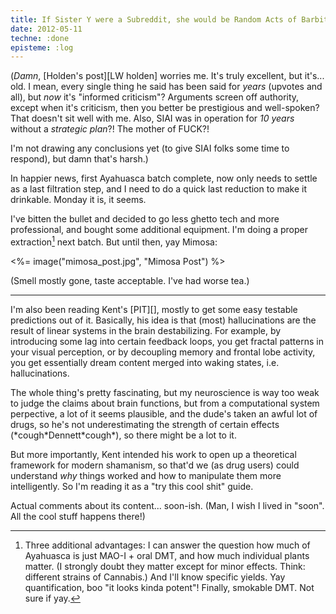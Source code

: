 ```yaml
---
title: If Sister Y were a Subreddit, she would be Random Acts of Barbiturates
date: 2012-05-11
techne: :done
episteme: :log
---
```


(*Damn*, [Holden's post][LW holden] worries me. It's truly excellent, but it's... old. I mean, every single thing he said has been said for *years* (upvotes and all), but *now* it's "informed criticism"? Arguments screen off authority, except when it's criticism, then you better be prestigious and well-spoken? That doesn't sit well with me. Also, SIAI was in operation for *10 years* without a *strategic plan*?! The mother of FUCK?!

I'm not drawing any conclusions yet (to give SIAI folks some time to respond), but damn that's harsh.)

In happier news, first Ayahuasca batch complete, now only needs to settle as a last filtration step, and I need to do a quick last reduction to make it drinkable. Monday it is, it seems.

I've bitten the bullet and decided to go less ghetto tech and more professional, and bought some additional equipment. I'm doing a proper extraction[^answer] next batch. But until then, yay Mimosa:

[^answer]: Three additional advantages: I can answer the question how much of Ayahuasca is just MAO-I + oral DMT, and how much individual plants matter. (I strongly doubt they matter except for minor effects. Think: different strains of Cannabis.) And I'll know specific yields. Yay quantification, boo "it looks kinda potent"! Finally, smokable DMT. Not sure if yay.

<%= image("mimosa_post.jpg", "Mimosa Post") %>

(Smell mostly gone, taste acceptable. I've had worse tea.)

---

I'm also been reading Kent's [PIT][], mostly to get some easy testable predictions out of it. Basically, his idea is that (most) hallucinations are the result of linear systems in the brain destabilizing. For example, by introducing some lag into certain feedback loops, you get fractal patterns in your visual perception, or by decoupling memory and frontal lobe activity, you get essentially dream content merged into waking states, i.e. hallucinations.

The whole thing's pretty fascinating, but my neuroscience is way too weak to judge the claims about brain functions, but from a computational system perpective, a lot of it seems plausible, and the dude's taken an awful lot of drugs, so he's not underestimating the strength of certain effects (\*cough\*Dennett\*cough\*), so there might be a lot to it.

But more importantly, Kent intended his work to open up a theoretical framework for modern shamanism, so that'd we (as drug users) could understand *why* things worked and how to manipulate them more intelligently. So I'm reading it as a "try this cool shit" guide.

Actual comments about its content... soon-ish. (Man, I wish I lived in "soon". All the cool stuff happens there!)
